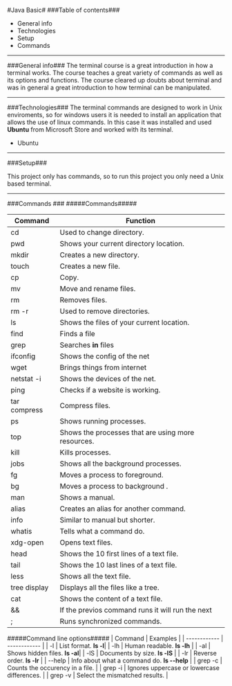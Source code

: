 #Java Basic#
###Table of contents###
- General info
- Technologies
- Setup
- Commands

------------

###General info###
The terminal course is a great introduction in how a terminal works. The course teaches a great variety of commands as well as its options and functions. The course cleared up doubts about terminal and was in general a great introduction to how terminal can be manipulated.

------------

###Technologies###
The terminal commands are designed to work in Unix enviroments, so for windows users it is needed to install an application that allows the use of linux commands. In this case it was installed and used **Ubuntu**  from Microsoft Store and worked with its terminal.
- Ubuntu

------------

###Setup###

This project only has commands, so to run this project you only need a Unix based terminal.

------------


###Commands ###
#####Commands#####

|  Command | Function  |
| ------------ | ------------ |
|  cd | Used to change directory. |
|  pwd | Shows your current directory location. |
|  mkdir | Creates a new directory. |
|  touch | Creates a new file. |
|  cp | Copy. |
|  mv | Move and rename files. |
|  rm | Removes files. |
|  rm -r | Used to remove directories. |
|  ls | Shows the files of your current location. |
|  find | Finds a file |
|  grep | Searches **in** files |
|  ifconfig | Shows the config of the net |
|  wget | Brings things from internet |
|  netstat -i  | Shows the devices of the net. |
|  ping | Checks if a website is working. |
|  tar compress | Compress files. |
|  ps | Shows running processes. |
|  top |  Shows the processes that are using more resources. |
|  kill | Kills processes. |
|  jobs | Shows all the background processes. |
|  fg | Moves a process to foreground. |
|  bg | Moves a process to background . |
|  man | Shows a manual. |
|  alias | Creates an alias for another command. |
|  info | Similar to manual but shorter. |
|  whatis | Tells what a command do. |
|  xdg-open | Opens text files. |
|  head | Shows the 10 first lines of a text file. |
|  tail | Shows the 10 last lines of a text file. |
|  less | Shows all the text file. |
|  tree display | Displays all the files like a tree. |
|  cat | Shows the content of a text file. |
|  && | If the previos command runs it will run the next|
|  ; | Runs synchronized commands. |

#####Command line options#####
|  Command | Examples  |
| ------------ | ------------ |
|  -l  | List format. **ls -l**|
|  -lh | Human readable. **ls -lh** |
|  -al | Shows hidden files. **ls -al**|
|  -lS  | Documents by size. **ls -lS** |
|  -lr | Reverse order. **ls -lr** |
|  --help | Info about what a command do. **ls --help** |
|  grep -c | Counts the occurency in a file. |
|  grep -i | Ignores uppercase or lowercase differences.  |
|  grep -v | Select the mismatched results. |
